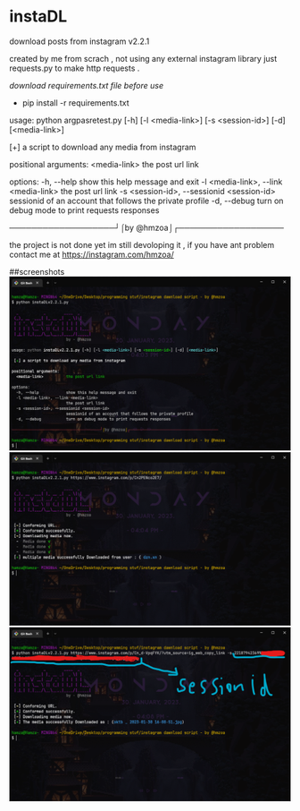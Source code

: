 # instaDL
download posts from instagram v2.2.1

created by me from scrach , not using any external instagram library just requests.py to make http requests .

*download requirements.txt file before use*
- pip install -r requirements.txt

usage: python argpasretest.py [-h] [-l \<media-link>] [-s \<session-id>] [-d] [\<media-link>]

 [+] a script to download any media from instagram

positional arguments:
  \<media-link>          the post url link

options:
  -h, --help            show this help message and exit
  -l \<media-link>, --link \<media-link>
                        the post url link
  -s \<session-id>, --sessionid \<session-id>
                        sessionid of an account that follows the private profile
  -d, --debug           turn on debug mode to print requests responses

───────────────────┘⌠by @hmzoa⌡┌───────────────────

the project is not done yet im still devoloping it , if you have ant problem contact me at https://instagram.com/hmzoa/

##screenshots
![help page](https://github.com/hmzoa/instaDL/blob/main/screenshots-delete/instaDL.png)
![download any insta post](https://github.com/hmzoa/instaDL/blob/main/screenshots-delete/instaDL2.png)
![download any insta post with instagram session id](https://github.com/hmzoa/instaDL/blob/main/screenshots-delete/instaDL3.png)

